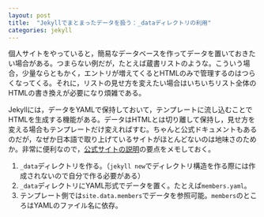 ```yaml
---
layout: post
title:  "Jekyllでまとまったデータを扱う：_dataディレクトリの利用"
categories: jekyll
---
```


個人サイトをやっていると，簡易なデータベースを作ってデータを置いておきたい場合がある。つまらない例だが，たとえば蔵書リストのような。こういう場合，少量ならともかく，エントリが増えてくるとHTMLのみで管理するのはつらくなってくる。それに，リストの見せ方を変えたい場合はいちいちリスト全体のHTMLの書き換えが必要になり煩雑である。

Jekyllには，データをYAMLで保持しておいて，テンプレートに流し込むことでHTMLを生成する機能がある。データはHTMLとは切り離して保持し，見せ方を変える場合もテンプレートだけ変えればすむ。ちゃんと公式ドキュメントもあるのだが，なぜか日本語で取り上げているサイトがほとんどないのは地味さのためか。非常に便利なので，[公式サイトの説明](http://jekyllrb.com/docs/datafiles "Data Files")の要点をメモしておく。

1. `_data`ディレクトリを作る。（`jekyll new`でディレクトリ構造を作る際には作成されないので自分で作る必要がある）
1. `_data`ディレクトリにYAML形式でデータを置く。たとえば`members.yaml`。
1. テンプレート側では`site.data.members`でデータを参照可能。`members`のところはYAMLのファイル名に依存。


